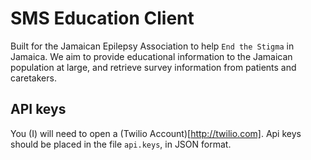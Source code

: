 # SMS Education Client

Built for the Jamaican Epilepsy Association to help `End the Stigma` in Jamaica.
We aim to provide educational information to the Jamaican population at large, and retrieve
survey information from patients and caretakers.

## API keys
You (I) will need to open a (Twilio Account)[http://twilio.com]. Api keys should be placed in the file `api.keys`, in JSON format.
